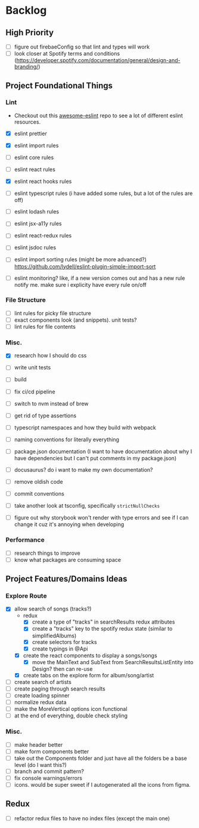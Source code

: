 # Backlog

## High Priority

- [ ] figure out firebaeConfig so that lint and types will work
- [ ] look closer at Spotify terms and conditions (https://developer.spotify.com/documentation/general/design-and-branding/)

## Project Foundational Things

### Lint

- Checkout out this [awesome-eslint](https://github.com/dustinspecker/awesome-eslint) repo to see a lot of different eslint resources.

- [x] eslint prettier
- [x] eslint import rules
- [ ] eslint core rules
- [ ] eslint react rules
- [x] eslint react hooks rules
- [ ] eslint typescript rules (i have added some rules, but a lot of the rules are off)
- [ ] eslint lodash rules
- [ ] eslint jsx-a11y rules
- [ ] eslint react-redux rules
- [ ] eslint jsdoc rules
- [ ] eslint import sorting rules (might be more advanced?) https://github.com/lydell/eslint-plugin-simple-import-sort

- [ ] eslint monitoring? like, if a new version comes out and has a new rule notify me. make sure i explicity have every rule on/off

### File Structure

- [ ] lint rules for picky file structure
- [ ] exact components look (and snippets). unit tests?
- [ ] lint rules for file contents

### Misc.

- [x] research how I should do css
- [ ] write unit tests
- [ ] build
- [ ] fix ci/cd pipeline
- [ ] switch to nvm instead of brew
- [ ] get rid of type assertions
- [ ] typescript namespaces and how they build with webpack
- [ ] naming conventions for literally everything
- [ ] package.json documentation (I want to have documentation about why I have dependencies but I can't put comments in my package.json)
- [ ] docusaurus? do i want to make my own documentation?
- [ ] remove oldish code
- [ ] commit conventions
- [ ] take another look at tsconfig, specifically `strictNullChecks`
- [ ] figure out why storybook won't render with type errors and see if I can change it cuz it's annoying when developing


### Performance

- [ ] research things to improve
- [ ] know what packages are consuming space

## Project Features/Domains Ideas

### Explore Route

- [x] allow search of songs (tracks?)
  - redux
    - [x] create a type of "tracks" in searchResults redux attributes
    - [x] create a "tracks" key to the spotify redux state (similar to simplifiedAlbums)
    - [x] create selectors for tracks
    - [x] create typings in @Api
  - [x] create the react components to display a songs/songs
    - [x] move the MainText and SubText from SearchResultsListEntity into Design? then can re-use
  - [x] create tabs on the explore form for album/song/artist
- [ ] create search of artists
- [ ] create paging through search results
- [ ] create loading spinner
- [ ] normalize redux data
- [ ] make the MoreVertical options icon functional
- [ ] at the end of everything, double check styling

### Misc.

- [ ] make header better
- [ ] make form components better
- [ ] take out the Components folder and just have all the folders be a base level (do I want this?)
- [ ] branch and commit pattern?
- [ ] fix console warnings/errors
- [ ] icons. would be super sweet if I autogenerated all the icons from figma.

## Redux

- [ ] refactor redux files to have no index files (except the main one)
